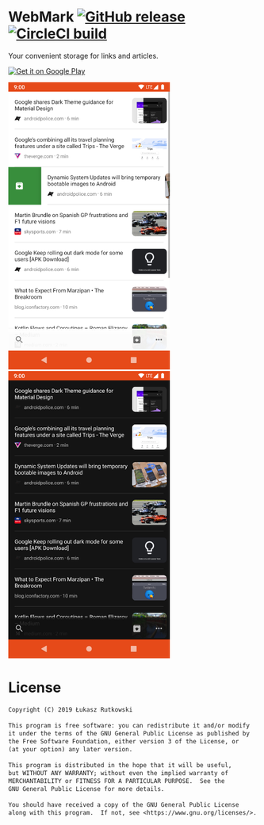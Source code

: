 # WebMark [![GitHub release](https://img.shields.io/github/release/Tunous/WebMark.svg)](https://github.com/Tunous/WebMark/releases) [![CircleCI build](https://img.shields.io/circleci/project/github/Tunous/WebMark/master.svg)](https://circleci.com/gh/Tunous/WebMark)

Your convenient storage for links and articles.

<a href='https://play.google.com/store/apps/details?id=me.thanel.webmark&pcampaignid=MKT-Other-global-all-co-prtnr-py-PartBadge-Mar2515-1'>
    <img alt='Get it on Google Play' src='https://play.google.com/intl/en/badges/images/generic/en_badge_web_generic.png' width='200' />
</a>

<img alt='App with light theme.' src='art/light-theme.png' height='580' /> <img alt='App with dark theme.' src='art/dark-theme.png' height='580' />

# License

    Copyright (C) 2019 Łukasz Rutkowski

    This program is free software: you can redistribute it and/or modify
    it under the terms of the GNU General Public License as published by
    the Free Software Foundation, either version 3 of the License, or
    (at your option) any later version.

    This program is distributed in the hope that it will be useful,
    but WITHOUT ANY WARRANTY; without even the implied warranty of
    MERCHANTABILITY or FITNESS FOR A PARTICULAR PURPOSE.  See the
    GNU General Public License for more details.

    You should have received a copy of the GNU General Public License
    along with this program.  If not, see <https://www.gnu.org/licenses/>.
